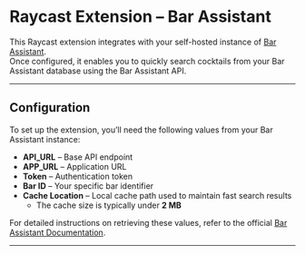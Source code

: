 # Raycast Extension – Bar Assistant

This Raycast extension integrates with your self-hosted instance of [Bar Assistant](https://github.com/karlomikus/bar-assistant).  
Once configured, it enables you to quickly search cocktails from your Bar Assistant database using the Bar Assistant API.

---

## Configuration

To set up the extension, you’ll need the following values from your Bar Assistant instance:

- **API_URL** – Base API endpoint  
- **APP_URL** – Application URL  
- **Token** – Authentication token  
- **Bar ID** – Your specific bar identifier  
- **Cache Location** – Local cache path used to maintain fast search results  
  - The cache size is typically under **2 MB**

For detailed instructions on retrieving these values, refer to the official [Bar Assistant Documentation](https://docs.barassistant.app/).

---
